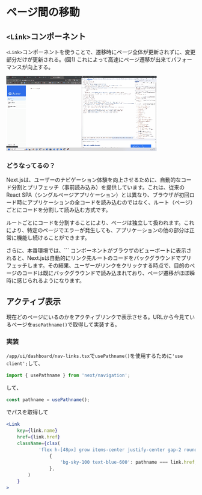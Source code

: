 # ページ間の移動
## `<Link>`コンポーネント
`<Link>`コンポーネントを使うことで、遷移時にページ全体が更新されずに、変更部分だけが更新される。(図1)
これによって高速にページ遷移が出来てパフォーマンスが向上する。

![Animated GIF](Videotogif.gif)

### どうなってるの？
Next.jsは、ユーザーのナビゲーション体験を向上させるために、自動的なコード分割とプリフェッチ（事前読み込み）を提供しています。これは、従来のReact SPA（シングルページアプリケーション）とは異なり、ブラウザが初回ロード時にアプリケーションの全コードを読み込むのではなく、ルート（ページ）ごとにコードを分割して読み込む方式です。

ルートごとにコードを分割することにより、ページは独立して扱われます。これにより、特定のページでエラーが発生しても、アプリケーションの他の部分は正常に機能し続けることができます。

さらに、本番環境では、`<Link>`` コンポーネントがブラウザのビューポートに表示されると、Next.jsは自動的にリンク先ルートのコードをバックグラウンドでプリフェッチします。その結果、ユーザーがリンクをクリックする時点で、目的のページのコードは既にバックグラウンドで読み込まれており、ページ遷移がほぼ瞬時に感じられるようになります。

## アクティブ表示
現在どのページにいるのかをアクティブリンクで表示させる。URLから今見ているページを`usePathname()`で取得して実装する。

### 実装
`/app/ui/dashboard/nav-links.tsx`で`usePathname()`を使用するために`'use client';`して、
```ts
import { usePathname } from 'next/navigation';
```
して、
```ts
const pathname = usePathname();
```
でパスを取得して
```jsx
<Link
    key={link.name}
    href={link.href}
    className={clsx(
            'flex h-[48px] grow items-center justify-center gap-2 rounded-md bg-gray-50 p-3 text-sm font-medium hover:bg-sky-100 hover:text-blue-600 md:flex-none md:justify-start md:p-2 md:px-3',
                {
                    'bg-sky-100 text-blue-600': pathname === link.href, // pathnameとlink.hrefが一致するときは青色にする
                },
        )
    }
>
```
